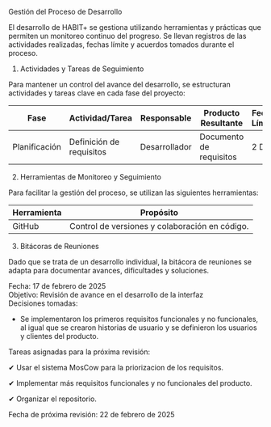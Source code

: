Gestión del Proceso de Desarrollo

El desarrollo de HABIT+ se gestiona utilizando herramientas y prácticas que permiten un monitoreo continuo del progreso. Se llevan registros de las actividades realizadas, fechas límite y acuerdos tomados durante el proceso.

1. Actividades y Tareas de Seguimiento

Para mantener un control del avance del desarrollo, se estructuran actividades y tareas clave en cada fase del proyecto:  

| Fase                 | Actividad/Tarea                              | Responsable | Producto Resultante | Fecha Límite |
|--------------------------|-------------------------------------------------|----------------|------------------------|------------------|
| Planificación        | Definición de requisitos                        | Desarrollador  | Documento de requisitos | 2 Días |


2. Herramientas de Monitoreo y Seguimiento

Para facilitar la gestión del proceso, se utilizan las siguientes herramientas:  

| Herramienta        | Propósito |
|------------------------|--------------|
| GitHub            | Control de versiones y colaboración en código. |


3. Bitácoras de Reuniones

Dado que se trata de un desarrollo individual, la bitácora de reuniones se adapta para documentar avances, dificultades y soluciones.  

Fecha: 17 de febrero de 2025  
Objetivo: Revisión de avance en el desarrollo de la interfaz  
Decisiones tomadas:  
- Se implementaron los primeros requisitos funcionales y no funcionales, al igual que se crearon historias de usuario y se definieron los usuarios y clientes del producto.


Tareas asignadas para la próxima revisión:

✔ Usar el sistema MosCow para la priorizacion de los requisitos.  

✔ Implementar más requisitos funcionales y no funcionales del producto.

✔ Organizar el repositorio.


Fecha de próxima revisión: 22 de febrero de 2025  
